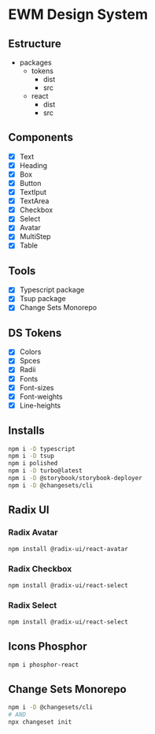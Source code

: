 # EWM Design System

## Estructure

- packages
  - tokens
    - dist
    - src
  - react
    - dist
    - src

## Components

- [x] Text
- [x] Heading
- [x] Box
- [x] Button
- [x] TextIput
- [x] TextArea
- [x] Checkbox
- [x] Select
- [x] Avatar
- [x] MultiStep
- [x] Table

## Tools

- [x] Typescript package
- [x] Tsup package
- [x] Change Sets Monorepo

## DS Tokens

- [x] Colors
- [x] Spces
- [x] Radii
- [x] Fonts
- [x] Font-sizes
- [x] Font-weights
- [x] Line-heights

## Installs

```bash
npm i -D typescript
npm i -D tsup
npm i polished
npm i -D turbo@latest
npm i -D @storybook/storybook-deployer
npm i -D @changesets/cli
```

## Radix UI

### Radix Avatar

```bash
npm install @radix-ui/react-avatar
```

### Radix Checkbox

```bash
npm install @radix-ui/react-select
```

### Radix Select

```bash
npm install @radix-ui/react-select
```

## Icons Phosphor

```bash
npm i phosphor-react
```

## Change Sets Monorepo

```bash
npm i -D @changesets/cli
# AND
npx changeset init
```
